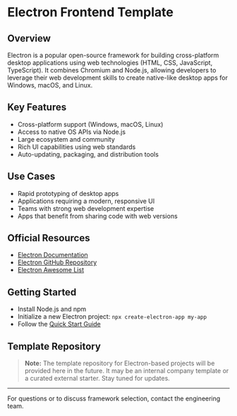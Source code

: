 # Electron Frontend Template

## Overview

Electron is a popular open-source framework for building cross-platform desktop applications using web technologies (HTML, CSS, JavaScript, TypeScript). It combines Chromium and Node.js, allowing developers to leverage their web development skills to create native-like desktop apps for Windows, macOS, and Linux.

## Key Features

- Cross-platform support (Windows, macOS, Linux)
- Access to native OS APIs via Node.js
- Large ecosystem and community
- Rich UI capabilities using web standards
- Auto-updating, packaging, and distribution tools

## Use Cases

- Rapid prototyping of desktop apps
- Applications requiring a modern, responsive UI
- Teams with strong web development expertise
- Apps that benefit from sharing code with web versions

## Official Resources

- [Electron Documentation](https://www.electronjs.org/docs)
- [Electron GitHub Repository](https://github.com/electron/electron)
- [Electron Awesome List](https://github.com/sindresorhus/awesome-electron)

## Getting Started

- Install Node.js and npm
- Initialize a new Electron project: `npx create-electron-app my-app`
- Follow the [Quick Start Guide](https://www.electronjs.org/docs/latest/tutorial/quick-start)

## Template Repository
>
> **Note:** The template repository for Electron-based projects will be provided here in the future. It may be an internal company template or a curated external starter. Stay tuned for updates.

---
For questions or to discuss framework selection, contact the engineering team.
